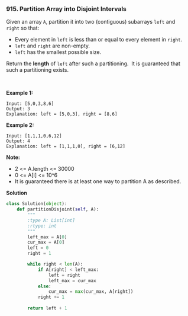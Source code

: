 ### 915. Partition Array into Disjoint Intervals

Given an array `A`, partition it into two (contiguous) subarrays `left` and `right` so that:

- Every element in `left` is less than or equal to every element in `right`.
- `left` and `right` are non-empty.
- `left` has the smallest possible size.

Return the **length** of `left` after such a partitioning.  It is guaranteed that such a partitioning exists.

 

**Example 1:**
```
Input: [5,0,3,8,6]
Output: 3
Explanation: left = [5,0,3], right = [8,6]
```

**Example 2:**
```
Input: [1,1,1,0,6,12]
Output: 4
Explanation: left = [1,1,1,0], right = [6,12]
```

**Note:**
- 2 <= A.length <= 30000
- 0 <= A[i] <= 10^6
- It is guaranteed there is at least one way to partition A as described.

**Solution**
```Python
class Solution(object):
    def partitionDisjoint(self, A):
        """
        :type A: List[int]
        :rtype: int
        """
        left_max = A[0]
        cur_max = A[0]
        left = 0
        right = 1

        while right < len(A):
            if A[right] < left_max:
                left = right
                left_max = cur_max
            else:
                cur_max = max(cur_max, A[right])
            right += 1
        
        return left + 1
```
